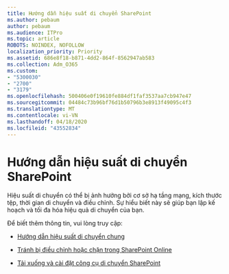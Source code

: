 ```yaml
---
title: Hướng dẫn hiệu suất di chuyển SharePoint
ms.author: pebaum
author: pebaum
ms.audience: ITPro
ms.topic: article
ROBOTS: NOINDEX, NOFOLLOW
localization_priority: Priority
ms.assetid: 686e8f18-b871-4dd2-864f-8562947ab583
ms.collection: Adm_O365
ms.custom:
- "5300030"
- "2700"
- "3179"
ms.openlocfilehash: 500406e0f19610fe884df1faf3537aa7cb947e47
ms.sourcegitcommit: 04484c73b96bf76d1b50796b3e8913f49095c4f3
ms.translationtype: MT
ms.contentlocale: vi-VN
ms.lasthandoff: 04/18/2020
ms.locfileid: "43552834"
---
```

# <a name="sharepoint-migration-performance-guidance"></a>Hướng dẫn hiệu suất di chuyển SharePoint

Hiệu suất di chuyển có thể bị ảnh hưởng bởi cơ sở hạ tầng mạng, kích thước tệp, thời gian di chuyển và điều chỉnh. Sự hiểu biết này sẽ giúp bạn lập kế hoạch và tối đa hóa hiệu quả di chuyển của bạn.

Để biết thêm thông tin, vui lòng truy cập:

- [Hướng dẫn hiệu suất di chuyển chung](https://docs.microsoft.com/sharepointmigration/sharepoint-online-and-onedrive-migration-speed)

- [Tránh bị điều chỉnh hoặc chặn trong SharePoint Online](https://docs.microsoft.com/sharepoint/dev/general-development/how-to-avoid-getting-throttled-or-blocked-in-sharepoint-online)

- [Tải xuống và cài đặt công cụ di chuyển SharePoint](https://docs.microsoft.com/sharepointmigration/introducing-the-sharepoint-migration-tool)
